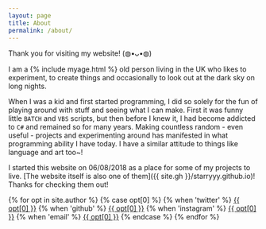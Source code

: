 ```yaml
---
layout: page
title: About
permalink: /about/
---
```


Thank you for visiting my website! (◍•ᴗ•◍)

I am a {% include myage.html %} old person living in the UK who likes to experiment, to create things and occasionally to look out at the dark sky on long nights.

When I was a kid and first started programming, I did so solely for the fun of playing around with stuff and seeing what I can make. First it was funny little `BATCH` and `VBS` scripts, but then before I knew it, I had become addicted to `C#` and remained so for many years. Making countless random - even useful - projects and experimenting around has manifested in what programming ability I have today. I have a similar attitude to things like language and art too&#126;!

I started this website on 06/08/2018 as a place for some of my projects to live. [The website itself is also one of them]({{ site.gh }}/starryyy.github.io)! Thanks for checking them out!

<div class="nav">
	{% for opt in site.author %}
	{% case opt[0] %}
		{% when 'twitter' %}
		<a class="opt" href="https://twitter.com/{{ opt[1] }}">{{ opt[0] }}</a>
		{% when 'github' %}
		<a class="opt" href="https://github.com/{{ opt[1] }}">{{ opt[0] }}</a>
		{% when 'instagram' %}
		<a class="opt" href="https://instagram.com/{{ opt[1] }}">{{ opt[0] }}</a>
		{% when 'email' %}
		<a class="opt" href="mailto:{{ opt[1] }}">{{ opt[0] }}</a>
	{% endcase %}
	{% endfor %}
</div>
